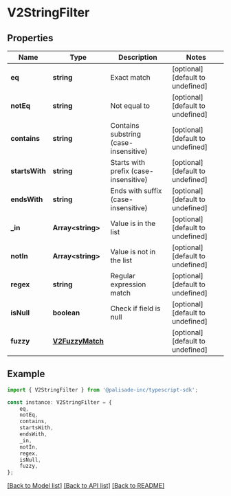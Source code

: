 # V2StringFilter


## Properties

Name | Type | Description | Notes
------------ | ------------- | ------------- | -------------
**eq** | **string** | Exact match | [optional] [default to undefined]
**notEq** | **string** | Not equal to | [optional] [default to undefined]
**contains** | **string** | Contains substring (case-insensitive) | [optional] [default to undefined]
**startsWith** | **string** | Starts with prefix (case-insensitive) | [optional] [default to undefined]
**endsWith** | **string** | Ends with suffix (case-insensitive) | [optional] [default to undefined]
**_in** | **Array&lt;string&gt;** | Value is in the list | [optional] [default to undefined]
**notIn** | **Array&lt;string&gt;** | Value is not in the list | [optional] [default to undefined]
**regex** | **string** | Regular expression match | [optional] [default to undefined]
**isNull** | **boolean** | Check if field is null | [optional] [default to undefined]
**fuzzy** | [**V2FuzzyMatch**](V2FuzzyMatch.md) |  | [optional] [default to undefined]

## Example

```typescript
import { V2StringFilter } from '@palisade-inc/typescript-sdk';

const instance: V2StringFilter = {
    eq,
    notEq,
    contains,
    startsWith,
    endsWith,
    _in,
    notIn,
    regex,
    isNull,
    fuzzy,
};
```

[[Back to Model list]](../README.md#documentation-for-models) [[Back to API list]](../README.md#documentation-for-api-endpoints) [[Back to README]](../README.md)

